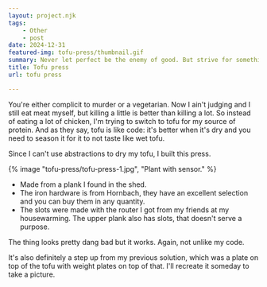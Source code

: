 ```yaml
---
layout: project.njk
tags: 
    - Other
    - post
date: 2024-12-31
featured-img: tofu-press/thumbnail.gif
summary: Never let perfect be the enemy of good. But strive for something better than this.
title: Tofu press
url: tofu press

---
```


You're either complicit to murder or a vegetarian.
Now I ain't judging and I still eat meat myself, but killing a little is better than killing a lot.
So instead of eating a lot of chicken, I'm trying to switch to tofu for my source of protein. 
And as they say, tofu is like code: it's better when it's dry and you need to season it for it to not taste like wet tofu.

Since I can't use abstractions to dry my tofu, I built this press.

{% image "tofu-press/tofu-press-1.jpg", "Plant with sensor." %}

- Made from a plank I found in the shed.
- The iron hardware is from Hornbach, they have an excellent selection and you can buy them in any quantity.
- The slots were made with the router I got from my friends at my housewarming. The upper plank also has slots, that doesn't serve a purpose. 

The thing looks pretty dang bad but it works. Again, not unlike my code.

It's also definitely a step up from my previous solution, which was a plate on top of the tofu with weight plates on top of that.
I'll recreate it someday to take a picture.
